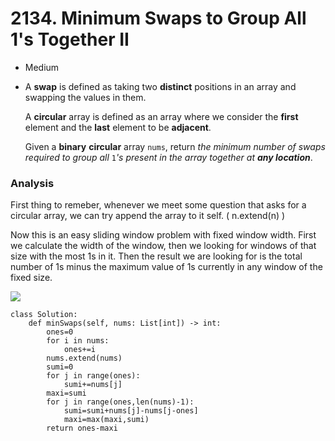 # 2134. Minimum Swaps to Group All 1's Together II

* Medium
*   A **swap** is defined as taking two **distinct** positions in an array and swapping the values in them.

    A **circular** array is defined as an array where we consider the **first** element and the **last** element to be **adjacent**.

    Given a **binary** **circular** array `nums`, return _the minimum number of swaps required to group all_ `1`_'s present in the array together at **any location**_.

### Analysis&#x20;

First thing to remeber, whenever we meet some question that asks for a circular array, we can try append the array to it self. ( n.extend(n) )

Now this is an easy sliding window problem with fixed window width. First we calculate the width of the window, then we looking for windows of that size with the most 1s in it. Then the result we are looking for is the total number of 1s minus the maximum value of 1s currently in any window of the fixed size.&#x20;

![](<../../../.gitbook/assets/image (61).png>)

```
class Solution:
    def minSwaps(self, nums: List[int]) -> int:
        ones=0
        for i in nums:
            ones+=i
        nums.extend(nums)
        sumi=0
        for j in range(ones):
            sumi+=nums[j]
        maxi=sumi
        for j in range(ones,len(nums)-1):
            sumi=sumi+nums[j]-nums[j-ones]
            maxi=max(maxi,sumi)
        return ones-maxi     
```
